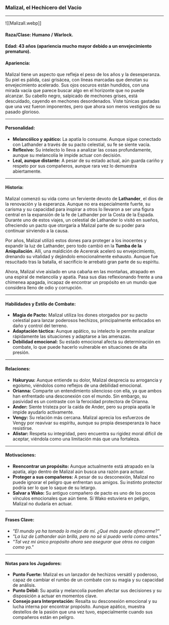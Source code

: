 ### **Malizal, el Hechicero del Vacio**

---
![[Malizall.webp]]
#### **Raza/Clase:** Humano / Warlock.

#### **Edad:** 43 años (apariencia mucho mayor debido a un envejecimiento prematuro).

#### **Apariencia:**

Malizal tiene un aspecto que refleja el peso de los años y la desesperanza. Su piel es pálida, casi grisácea, con líneas marcadas que denotan su envejecimiento acelerado. Sus ojos oscuros están hundidos, con una mirada vacía que parece buscar algo en el horizonte que no puede alcanzar. Su cabello negro, salpicado de mechones grises, está descuidado, cayendo en mechones desordenados. Viste túnicas gastadas que una vez fueron imponentes, pero que ahora son meros vestigios de su pasado glorioso.

---

#### **Personalidad:**

- **Melancólico y apático:** La apatía lo consume. Aunque sigue conectado con Lathander a través de su pacto celestial, su fe se siente vacía.
- **Reflexivo:** Su intelecto lo lleva a analizar las cosas profundamente, aunque su melancolía le impide actuar con decisión.
- **Leal, aunque distante:** A pesar de su estado actual, aún guarda cariño y respeto por sus compañeros, aunque rara vez lo demuestra abiertamente.

---

#### **Historia:**

Malizal comenzó su vida como un ferviente devoto de **Lathander**, el dios de la renovación y la esperanza. Aunque no era especialmente fuerte, su carisma y su capacidad para inspirar a otros lo llevaron a ser una figura central en la expansión de la fe de Lathander por la Costa de la Espada. Durante uno de estos viajes, un celestial de Lathander lo visitó en sueños, ofreciendo un pacto que otorgaría a Malizal parte de su poder para continuar sirviendo a la causa.

Por años, Malizal utilizó estos dones para proteger a los inocentes y expandir la luz de Lathander, pero todo cambió en la **Tumba de la Aniquilación**. Allí, una maldición de Acererak aceleró su envejecimiento, drenando su vitalidad y dejándolo emocionalmente exhausto. Aunque fue resucitado tras la batalla, el sacrificio le arrebató gran parte de su espíritu.

Ahora, Malizal vive aislado en una cabaña en las montañas, atrapado en una espiral de melancolía y apatía. Pasa sus días reflexionando frente a una chimenea apagada, incapaz de encontrar un propósito en un mundo que considera lleno de odio y corrupción.

---

#### **Habilidades y Estilo de Combate:**

- **Magia de Pacto:** Malizal utiliza los dones otorgados por su pacto celestial para lanzar poderosos hechizos, principalmente enfocados en daño y control del terreno.
- **Adaptación táctica:** Aunque apático, su intelecto le permite analizar rápidamente las situaciones y adaptarse a las amenazas.
- **Debilidad emocional:** Su estado emocional afecta su determinación en combate, lo que puede hacerlo vulnerable en situaciones de alta presión.

---

#### **Relaciones:**

- **Hakuryuu:** Aunque entiende su dolor, Malizal desprecia su arrogancia y egoísmo, viéndolos como reflejos de una debilidad emocional.
- **Orianna:** Comparte un entendimiento silencioso con ella, ya que ambos han enfrentado una desconexión con el mundo. Sin embargo, su pasividad es un contraste con la ferocidad protectora de Orianna.
- **Ander:** Siente tristeza por la caída de Ander, pero su propia apatía le impide ayudarlo activamente.
- **Vengy:** Su relación más cercana. Malizal aprecia los esfuerzos de Vengy por reavivar su espíritu, aunque su propia desesperanza lo hace resistirse.
- **Alistar:** Respeta su integridad, pero encuentra su rigidez moral difícil de aceptar, viéndola como una limitación más que una fortaleza.

---

#### **Motivaciones:**

- **Reencontrar un propósito:** Aunque actualmente está atrapado en la apatía, algo dentro de Malizal aún busca una razón para actuar.
- **Proteger a sus compañeros:** A pesar de su desconexión, Malizal no puede ignorar el peligro que enfrentan sus amigos. Su instinto protector podría ser lo que lo saque de su letargo.
- **Salvar a Wako:** Su antiguo compañero de pacto es uno de los pocos vínculos emocionales que aún tiene. Si Wako estuviera en peligro, Malizal no dudaría en actuar.

---

#### **Frases Clave:**

- _"El mundo ya ha tomado lo mejor de mí. ¿Qué más puede ofrecerme?"_
- _"La luz de Lathander aún brilla, pero no sé si puedo verla como antes."_
- _"Tal vez mi único propósito ahora sea asegurar que otros no caigan como yo."_

---

#### **Notas para los Jugadores:**

- **Punto Fuerte:** Malizal es un lanzador de hechizos versátil y poderoso, capaz de cambiar el rumbo de un combate con su magia y su capacidad de análisis.
- **Punto Débil:** Su apatía y melancolía pueden afectar sus decisiones y su disposición a actuar en momentos clave.
- **Consejo para Interpretación:** Resalta su desconexión emocional y su lucha interna por encontrar propósito. Aunque apático, muestra destellos de la pasión que una vez tuvo, especialmente cuando sus compañeros están en peligro.